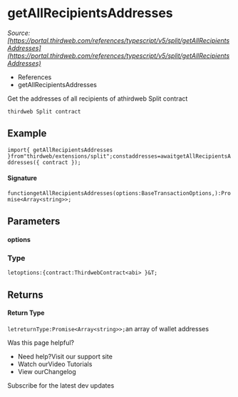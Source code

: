 # getAllRecipientsAddresses

*Source: [https://portal.thirdweb.com/references/typescript/v5/split/getAllRecipientsAddresses](https://portal.thirdweb.com/references/typescript/v5/split/getAllRecipientsAddresses)*

* References
* getAllRecipientsAddresses

Get the addresses of all recipients of athirdweb Split contract

`thirdweb Split contract`
## Example

`import{ getAllRecipientsAddresses }from"thirdweb/extensions/split";constaddresses=awaitgetAllRecipientsAddresses({ contract });`
#### Signature

`functiongetAllRecipientsAddresses(options:BaseTransactionOptions,):Promise<Array<string>>;`
## Parameters

#### options

### Type

`letoptions:{contract:ThirdwebContract<abi> }&T;`
## Returns

#### Return Type

`letreturnType:Promise<Array<string>>;`an array of wallet addresses

Was this page helpful?

* Need help?Visit our support site
* Watch ourVideo Tutorials
* View ourChangelog

Subscribe for the latest dev updates

